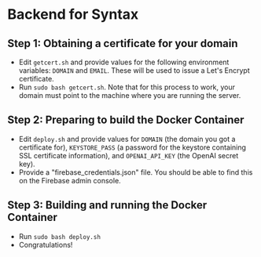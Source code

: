 # Backend for Syntax

## Step 1: Obtaining a certificate for your domain
- Edit `getcert.sh` and provide values for the following environment variables: `DOMAIN` and `EMAIL`. These will be used to issue a Let's Encrypt certificate.
- Run `sudo bash getcert.sh`.
Note that for this process to work, your domain must point to the machine where you are running the server.

## Step 2: Preparing to build the Docker Container
- Edit `deploy.sh` and provide values for `DOMAIN` (the domain you got a certificate for), `KEYSTORE_PASS` (a password for the keystore containing SSL certificate information), and `OPENAI_API_KEY` (the OpenAI secret key).
- Provide a "firebase_credentials.json" file. You should be able to find this on the Firebase admin console.

## Step 3: Building and running the Docker Container
- Run `sudo bash deploy.sh`
- Congratulations!
